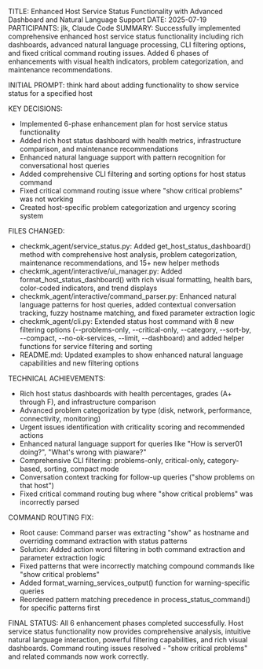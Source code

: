 TITLE: Enhanced Host Service Status Functionality with Advanced Dashboard and Natural Language Support
DATE: 2025-07-19
PARTICIPANTS: jlk, Claude Code
SUMMARY: Successfully implemented comprehensive enhanced host service status functionality including rich dashboards, advanced natural language processing, CLI filtering options, and fixed critical command routing issues. Added 6 phases of enhancements with visual health indicators, problem categorization, and maintenance recommendations.

INITIAL PROMPT: think hard about adding functionality to show service status for a specified host

KEY DECISIONS:
- Implemented 6-phase enhancement plan for host service status functionality
- Added rich host status dashboard with health metrics, infrastructure comparison, and maintenance recommendations
- Enhanced natural language support with pattern recognition for conversational host queries
- Added comprehensive CLI filtering and sorting options for host status command
- Fixed critical command routing issue where "show critical problems" was not working
- Created host-specific problem categorization and urgency scoring system

FILES CHANGED:
- checkmk_agent/service_status.py: Added get_host_status_dashboard() method with comprehensive host analysis, problem categorization, maintenance recommendations, and 15+ new helper methods
- checkmk_agent/interactive/ui_manager.py: Added format_host_status_dashboard() with rich visual formatting, health bars, color-coded indicators, and trend displays
- checkmk_agent/interactive/command_parser.py: Enhanced natural language patterns for host queries, added contextual conversation tracking, fuzzy hostname matching, and fixed parameter extraction logic
- checkmk_agent/cli.py: Extended status host command with 8 new filtering options (--problems-only, --critical-only, --category, --sort-by, --compact, --no-ok-services, --limit, --dashboard) and added helper functions for service filtering and sorting
- README.md: Updated examples to show enhanced natural language capabilities and new filtering options

TECHNICAL ACHIEVEMENTS:
- Rich host status dashboards with health percentages, grades (A+ through F), and infrastructure comparison
- Advanced problem categorization by type (disk, network, performance, connectivity, monitoring)
- Urgent issues identification with criticality scoring and recommended actions
- Enhanced natural language support for queries like "How is server01 doing?", "What's wrong with piaware?"
- Comprehensive CLI filtering: problems-only, critical-only, category-based, sorting, compact mode
- Conversation context tracking for follow-up queries ("show problems on that host")
- Fixed critical command routing bug where "show critical problems" was incorrectly parsed

COMMAND ROUTING FIX:
- Root cause: Command parser was extracting "show" as hostname and overriding command extraction with status patterns
- Solution: Added action word filtering in both command extraction and parameter extraction logic
- Fixed patterns that were incorrectly matching compound commands like "show critical problems"
- Added format_warning_services_output() function for warning-specific queries
- Reordered pattern matching precedence in process_status_command() for specific patterns first

FINAL STATUS:
All 6 enhancement phases completed successfully. Host service status functionality now provides comprehensive analysis, intuitive natural language interaction, powerful filtering capabilities, and rich visual dashboards. Command routing issues resolved - "show critical problems" and related commands now work correctly.